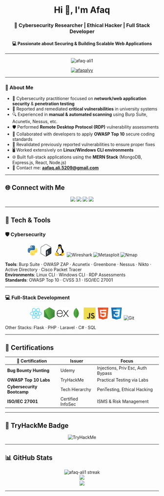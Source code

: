 <h1 align="center">Hi 👋, I'm Afaq</h1>
<h3 align="center">🔐 Cybersecurity Researcher | Ethical Hacker | Full Stack Developer</h3>
<h4 align="center">💻 Passionate about Securing & Building Scalable Web Applications</h4>

---

<p align="center">
  <img src="https://komarev.com/ghpvc/?username=afaq-ali1&label=Profile%20views&color=210eb4&style=flat" alt="afaq-ali1" />
</p>

<p align="center">
  <a href="https://twitter.com/afaqalyy" target="blank">
    <img src="https://img.shields.io/twitter/follow/afaqalyy?logo=twitter&style=for-the-badge" alt="afaqalyy" />
  </a>
</p>

---

### 🧠 About Me

- 🎯 Cybersecurity practitioner focused on **network/web application security** & **penetration testing**
- 🐞 Reported and remediated **critical vulnerabilities** in university systems
- 🔍 Experienced in **manual & automated scanning** using Burp Suite, Acunetix, Nessus, etc.
- 🛡️ Performed **Remote Desktop Protocol (RDP)** vulnerability assessments
- 🤝 Collaborated with developers to apply **OWASP Top 10** secure coding standards
- 🔁 Revalidated previously reported vulnerabilities to ensure proper fixes
- 🖥️ Worked extensively on **Linux/Windows CLI environments**
- 🌐 Built full-stack applications using the **MERN Stack** (MongoDB, Express.js, React, Node.js)
- 📧 Contact me: **aafaq.ali.5209@gmail.com**

---

## 🌐 Connect with Me

<p align="center">
  <a href="https://twitter.com/afaqalyy"><img src="https://img.shields.io/badge/Twitter-%231DA1F2.svg?style=for-the-badge&logo=Twitter&logoColor=white" /></a>
  <a href="https://instagram.com/afaq_x0"><img src="https://img.shields.io/badge/Instagram-%23E4405F.svg?style=for-the-badge&logo=Instagram&logoColor=white" /></a>
  <a href="https://www.linkedin.com/in/afaqali52/"><img src="https://img.shields.io/badge/LinkedIn-%230077B5.svg?style=for-the-badge&logo=linkedin&logoColor=white" /></a>
  <a href="https://tryhackme.com/p/afaqali0"><img src="https://img.shields.io/badge/TryHackMe-%23212C42.svg?style=for-the-badge&logo=tryhackme&logoColor=white" /></a>
</p>

---

## 🔧 Tech & Tools

### 🛡️ Cybersecurity

<p align="center">
  <p align="center">
  <!-- ✅ Python -->
  <img src="https://raw.githubusercontent.com/devicons/devicon/master/icons/python/python-original.svg" width="40" title="Python"/>
  
  <!-- ✅ Bash -->
  <img src="https://raw.githubusercontent.com/devicons/devicon/master/icons/bash/bash-original.svg" width="40" title="Bash"/>
  
  <!-- ✅ Linux -->
  <img src="https://raw.githubusercontent.com/devicons/devicon/master/icons/linux/linux-original.svg" width="40" title="Linux"/>
  
  <!-- ✅ Wireshark (custom hosted PNG) -->
  <img src="https://upload.wikimedia.org/wikipedia/commons/5/56/Wireshark_icon.png" width="40" title="Wireshark"/>
  
  <!-- ✅ Metasploit (PNG format from Wikimedia) -->
  <img src="https://upload.wikimedia.org/wikipedia/commons/9/91/Metasploit-logo.png" width="40" title="Metasploit"/>
  
  <!-- ✅ Nmap (hosted on GitHub) -->
  <img src="https://github.com/landybird/Nmap-Logo/raw/main/nmap-logo.png" width="40" title="Nmap"/>
</p>

</p>

**Tools**: Burp Suite · OWASP ZAP · Acunetix · Greenbone · Nessus · Nikto · Active Directory · Cisco Packet Tracer  
**Environments**: Linux CLI · Windows CLI · RDP Assessments  
**Standards**: OWASP Top 10 · CVSS 3.1 · ISO/IEC 27001

---

### 💻 Full-Stack Development

<p align="center">
  <img src="https://raw.githubusercontent.com/devicons/devicon/master/icons/react/react-original.svg" width="40" title="React"/>
  <img src="https://raw.githubusercontent.com/devicons/devicon/master/icons/nodejs/nodejs-original.svg" width="40" title="Node.js"/>
  <img src="https://raw.githubusercontent.com/devicons/devicon/master/icons/express/express-original.svg" width="40" title="Express"/>
  <img src="https://raw.githubusercontent.com/devicons/devicon/master/icons/mongodb/mongodb-original.svg" width="40" title="MongoDB"/>
  <img src="https://raw.githubusercontent.com/devicons/devicon/master/icons/javascript/javascript-original.svg" width="40" title="JavaScript"/>
  <img src="https://raw.githubusercontent.com/devicons/devicon/master/icons/html5/html5-original.svg" width="40" title="HTML5"/>
  <img src="https://raw.githubusercontent.com/devicons/devicon/master/icons/css3/css3-original.svg" width="40" title="CSS3"/>
  <img src="https://www.vectorlogo.zone/logos/git-scm/git-scm-icon.svg" width="40" title="Git"/>
</p>

Other Stacks: Flask · PHP · Laravel · C# · SQL

---

## 📜 Certifications

| 🏅 Certification | Issuer | Focus |
|-----------------|--------|-------|
| **Bug Bounty Hunting** | Udemy | Injections, Priv Esc, Auth Bypass |
| **OWASP Top 10 Labs** | TryHackMe | Practical Testing via Labs |
| **Cybersecurity Bootcamp** | Tech Hierarchy | PenTesting, Ethical Hacking |
| **ISO/IEC 27001** | Certified InfoSec | ISMS & Risk Management |

---

## 🧪 TryHackMe Badge

<p align="center">
  <img src="https://tryhackme-badges.s3.amazonaws.com/afaqali.png" alt="TryHackMe" />
</p>

---

## 📊 GitHub Stats

<p align="center">
  <img src="https://github-readme-streak-stats.herokuapp.com/?user=afaq-ali1&theme=dark" alt="afaq-ali1 streak" />
  <br />
  <img src="https://github-readme-stats.vercel.app/api?username=afaq-ali1&show_icons=true&theme=dark&locale=en" />
  <br />
  <img src="https://github-readme-stats.vercel.app/api/top-langs?username=afaq-ali1&show_icons=true&theme=dark&layout=compact" />
</p>

---
